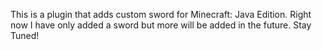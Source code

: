This is a plugin that adds custom sword for Minecraft: Java Edition. Right now I have only added a sword but more will be added in the future.
Stay Tuned!